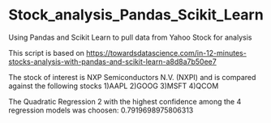 # Stock_analysis_Pandas_Scikit_Learn
Using Pandas and Scikit Learn to pull data from Yahoo Stock for analysis

This script is based on https://towardsdatascience.com/in-12-minutes-stocks-analysis-with-pandas-and-scikit-learn-a8d8a7b50ee7

The stock of interest is NXP Semiconductors N.V. (NXPI) and is compared against the following stocks
1)AAPL      2)GOOG      3)MSFT       4)QCOM

The Quadratic Regression 2 with the highest confidence among the 4 regression models was choosen: 0.7919698975806313

